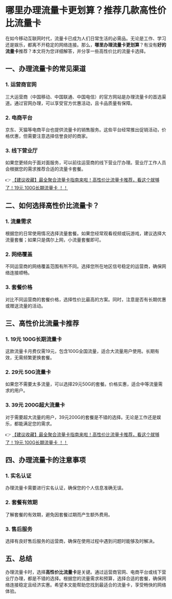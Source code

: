 # 哪里办理流量卡更划算？推荐几款高性价比流量卡

在如今移动互联网时代，流量卡已成为人们日常生活的必需品。无论是工作、学习还是娱乐，都离不开稳定的网络连接。那么，**哪里办理流量卡更划算**？有没有**好的流量卡**推荐？本文将为您详细解答，并分享一些高性价比的流量卡选择。

## 一、办理流量卡的常见渠道

### 1. 运营商官网
三大运营商（中国移动、中国联通、中国电信）的官方网站是办理流量卡的首选渠道。通过官网办理，可以享受官方优惠活动，且卡品质量有保障。

### 2. 电商平台
京东、天猫等电商平台也提供流量卡的销售服务。这些平台经常推出促销活动，价格优惠，但需要注意选择信誉良好的商家。

### 3. 线下营业厅
如果您更倾向于面对面服务，可以前往运营商的线下营业厅办理。营业厅工作人员会根据您的需求推荐合适的流量卡套餐。

👉 [【建议收藏】最全聚合流量卡指南来啦！高性价比流量卡推荐，看这个就够了！19元 100G长期流量卡 ！！](https://bit.ly/Liuliangka)

## 二、如何选择高性价比流量卡？

### 1. 流量需求
根据您的日常使用情况选择流量套餐。如果您经常观看视频或玩游戏，建议选择大流量套餐；如果只是偶尔上网，小流量套餐即可。

### 2. 网络覆盖
不同运营商的网络覆盖范围有所不同。选择您所在地区信号稳定的运营商，确保网络连接顺畅。

### 3. 套餐价格
对比不同运营商的套餐价格，选择性价比最高的方案。同时，注意是否有长期优惠或赠送流量的活动。

## 三、高性价比流量卡推荐

### 1. 19元 100G长期流量卡
这款流量卡月费仅需19元，包含100G全国流量，适合大流量用户使用。长期有效，无需频繁更换套餐。

### 2. 29元 50G流量卡
如果您不需要太多流量，可以选择29元50G的套餐。价格实惠，适合中等流量需求的用户。

### 3. 39元 200G超大流量卡
对于需要超大流量的用户，39元200G的套餐是不错的选择。无论是工作还是娱乐，都能满足您的需求。

👉 [【建议收藏】最全聚合流量卡指南来啦！高性价比流量卡推荐，看这个就够了！19元 100G长期流量卡 ！！](https://bit.ly/Liuliangka)

## 四、办理流量卡的注意事项

### 1. 实名认证
办理流量卡需要进行实名认证，确保您的个人信息准确无误。

### 2. 套餐有效期
了解套餐的有效期，避免因套餐过期而产生额外费用。

### 3. 售后服务
选择有良好售后服务的运营商，确保在使用过程中遇到问题时能够及时解决。

## 五、总结

办理流量卡时，选择**高性价比流量卡**是关键。通过运营商官网、电商平台或线下营业厅办理，都是不错的选择。根据您的流量需求和预算，选择合适的套餐，确保网络连接稳定且经济实惠。希望本文能帮助您找到最适合的流量卡，享受畅快的网络体验。
